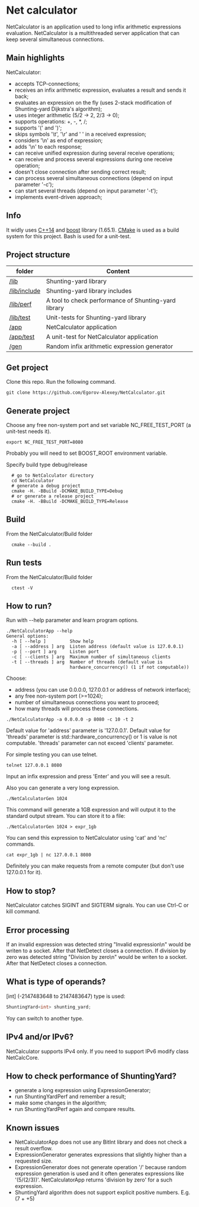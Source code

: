 # Net calculator
NetCalculator is an application used to long infix arithmetic expressions evaluation.
NetCalculator is a multithreaded server application that can keep several simultaneous connections.

## Main highlights
NetCalculator:
 - accepts TCP-connections;
 - receives an infix arithmetic expression, evaluates a result and sends it back;
 - evaluates an expression on the fly (uses 2-stack modification of Shunting-yard Dijkstra's algorithm);
 - uses integer arithmetic (5/2 -> 2, 2/3 -> 0);
 - supports operations: +, -, *, /;
 - supports '(' and ')';
 - skips symbols '\t', '\r' and ' ' in a received expression;
 - considers '\n' as end of expression;
 - adds '\n' to each response;
 - can receive unified expression during several receive operations;
 - can receive and process several expressions during one receive operation;
 - doesn't close connection after sending correct result;
 - can process several simultaneous connections (depend on input parameter '-c');
 - can start several threads (depend on input parameter '-t');
 - implements event-driven approach;

## Info
It widly uses [C++14](https://isocpp.org/wiki/faq/cpp14-language) and [boost](https://www.boost.org/) library (1.65.1).
[CMake](https://cmake.org/) is used as a build system for this project.
Bash is used for a unit-test.

##  Project structure
| folder       | Content              |
| ------------ | -------------------- |
| [/lib](/lib) | Shunting-yard library |
| [/lib/include](/lib/include) | Shunting-yard library includes |
| [/lib/perf](/lib/perf) | A tool to check performance of Shunting-yard library |
| [/lib/test](/lib/test) | Unit-tests for Shunting-yard library |
| [/app](/app) | NetCalculator application |
| [/app/test](/app/test) | A unit-test for NetCalculator application |
| [/gen](/gen) | Random infix arithmetic expression generator |

## Get project
Clone this repo. Run the following command.
```shell
git clone https://github.com/Egorov-Alexey/NetCalculator.git
```

## Generate project
Choose any free non-system port and set variable NC_FREE_TEST_PORT (a unit-test needs it).
```shell
export NC_FREE_TEST_PORT=8080
```
Probably you will need to set BOOST_ROOT environment variable.

Specify build type debug/release
```shell
  # go to NetCalculator directory
  cd NetCalculator
  # generate a debug project
  cmake -H. -BBuild -DCMAKE_BUILD_TYPE=Debug
  # or generate a release project
  cmake -H. -BBuild -DCMAKE_BUILD_TYPE=Release
```

## Build
From the NetCalculator/Build folder
```shell
  cmake --build .
```

## Run tests
From the NetCalculator/Build folder
```shell
  ctest -V
```

## How to run?
Run with --help parameter and learn program options.
```shell
./NetCalculatorApp --help
General options:
  -h [ --help ]         Show help
  -a [ --address ] arg  Listen address (default value is 127.0.0.1)
  -p [ --port ] arg     Listen port
  -c [ --clients ] arg  Maximum number of simultaneous clients
  -t [ --threads ] arg  Number of threads (default value is
						hardware_concurrency() (1 if not computable))
```

Choose:
 - address (you can use 0.0.0.0, 127.0.0.1 or address of network interface);
 - any free non-system port (>=1024);
 - number of simultaneous connections you want to proceed;
 - how many threads will process these connections.
```shell
./NetCalculatorApp -a 0.0.0.0 -p 8080 -c 10 -t 2
```

Default value for 'address' parameter is '127.0.0.1'.
Default value for 'threads' parameter is std::hardware_concurrency() or 1 is value is not computable.
'threads' parameter can not exceed 'clients' parameter.

For simple testing you can use telnet.
```shell
telnet 127.0.0.1 8080
```
Input an infix expression and press 'Enter' and you will see a result.

Also you can generate a very long expression.
```shell
./NetCalculatorGen 1024
```
This command will generate a 1GB expression and will output it to the standard output stream.
You can store it to a file:
```shell
./NetCalculatorGen 1024 > expr_1gb
```

You can send this expression to NetCalculator using 'cat' and 'nc' commands.
```shell
cat expr_1gb | nc 127.0.0.1 8080
```
Definitely you can make requests from a remote computer (but don't use 127.0.0.1 for it).

## How to stop?
NetCalculator catches SIGINT and SIGTERM signals.
You can use Ctrl-C or kill command.

## Error processing
If an invalid expression was detected string "Invalid expression\n" would be writen to a socket.
After that NetDetect closes a connection.
If division by zero was detected string "Division by zero\n" would be writen to a socket.
After that NetDetect closes a connection.

## What is type of operands?
[int] (-2147483648 to 2147483647) type is used:
```cpp
ShuntingYard<int> shunting_yard;
```
Yoy can switch to another type.

## IPv4 and/or IPv6?
NetCalculator supports IPv4 only.
If you need to support IPv6 modify class NetCalcCore.

## How to check performance of ShuntingYard?
- generate a long expression using ExpressionGenerator;
- run ShuntingYardPerf and remember a result;
- make some changes in the algorithm;
- run ShuntingYardPerf again and compare results.

## Known issues
- NetCalculatorApp does not use any BitInt library and does not check a result overflow.
- ExpressionGenerator generates expressions that slightly higher than a requested size.
- ExpressionGenerator does not generate operation '/' because random expression generation is used and it often generates expressions like '(5/(2/3))'. NetCalculatorApp returns 'division by zero' for a such expression.
- ShuntingYard algorithm does not support explicit positive numbers. E.g. (7 + +5)
